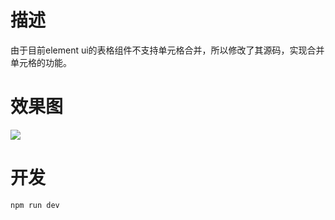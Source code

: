 # 描述

由于目前element ui的表格组件不支持单元格合并，所以修改了其源码，实现合并单元格的功能。



# 效果图

![](https://ws3.sinaimg.cn/large/006tNc79gy1fjd3s99mnoj30yq0bwab0.jpg)





# 开发

```javascript
npm run dev
```

